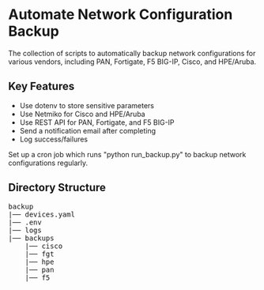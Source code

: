 # Automate Network Configuration Backup
The collection of scripts to automatically backup network configurations for various vendors, 
including PAN, Fortigate, F5 BIG-IP, Cisco, and HPE/Aruba.
## Key Features
  - Use dotenv to store sensitive parameters
  - Use Netmiko for Cisco and HPE/Aruba
  - Use REST API for PAN, Fortigate, and F5 BIG-IP
  - Send a notification email after completing
  - Log success/failures

Set up a cron job which runs "python run_backup.py" to backup network configurations regularly.

## Directory Structure
<pre>
backup
|── devices.yaml
|── .env
|── logs
|── backups
    |── cisco
    |── fgt
    |── hpe
    |── pan
    |── f5
</pre>
